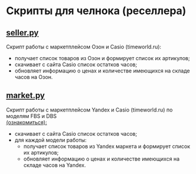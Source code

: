 # Скрипты для челнока (реселлера)

## [seller.py](seller.py)
Cкрипт работы с маркетплейсом Озон и Casio (timeworld.ru):  
- получает список товаров из Озон и формирует список их артикулов; 
- скачивает с сайта Casio список остатков часов;
- обновляет информацию о ценах и количестве имеющихся на складе часов на Озон.

## [market.py](market.py)
Cкрипт работы с маркетплейсом Yandex и Casio (timeworld.ru) по моделям FBS и DBS  
[(ознакомиться):](https://yandex.ru/support/marketplace/introduction/models.html)  
- скачивает с сайта Casio список остатков часов;
- для каждой модели работы:
  - получает список товаров из Yandex маркета и формирует список их артикулов; 
  - обновляет информацию о ценах и количестве имеющихся на складе часов на Yandex.
